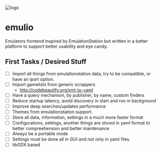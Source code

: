 ![logo](https://s1.postimg.org/mrtbd0yhr/emulio.png)

# emulio
Emulators frontend inspired by EmulationStation but written in a better platform to support better usability and eye candy.

## First Tasks / Desired Stuff
- [ ] Import all things from emulationstation data, try to be compatible, or have an iport option.
- [ ] Import gamelists from generic scrappers
  - http://codebeautify.org/xml-to-yaml
- [ ] Have a query mechanism, by publisher, by name, custom finders
- [ ] Reduce startup latency, avoid discovery in start and run in background
- [ ] Improve deep searches/updates performance
- [ ] Themes from emulationstation support.
- [ ] Store all data, information, settings in a much more faster format
- [ ] Configurations, settings, another things are stored in yaml format to better compreehension and better maintenance
- [ ] Always be a portable mode
- [ ] Settings must be done all in GUI and not only in yaml files.
- [ ] libGDX based

